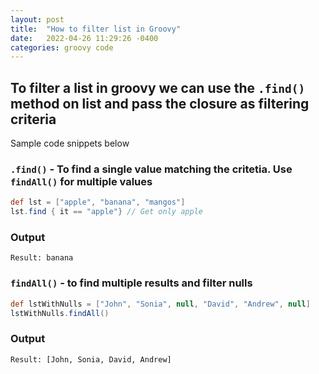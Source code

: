 ```yaml
---
layout: post
title:  "How to filter list in Groovy"
date:   2022-04-26 11:29:26 -0400
categories: groovy code 
---
```


## To filter a list in groovy we can use the `.find()` method on list and pass the closure as filtering criteria

Sample code snippets below


### `.find()` - To find a single value matching the critetia. Use `findAll()` for multiple values

```groovy
def lst = ["apple", "banana", "mangos"]
lst.find { it == "apple"} // Get only apple
```

### Output
```text
Result: banana
```

### `findAll()` - to find multiple results and filter nulls

```groovy
def lstWithNulls = ["John", "Sonia", null, "David", "Andrew", null]
lstWithNulls.findAll()
```

### Output
```text
Result: [John, Sonia, David, Andrew]
```
